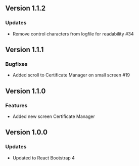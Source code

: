 ## Version 1.1.2
### Updates
- Remove control characters from logfile for readability #34

## Version  1.1.1
### Bugfixes
- Added scroll to Certificate Manager on small screen #19

## Version  1.1.0
### Features
- Added new screen Certificate Manager

## Version  1.0.0
### Updates
- Updated to React Bootstrap 4
